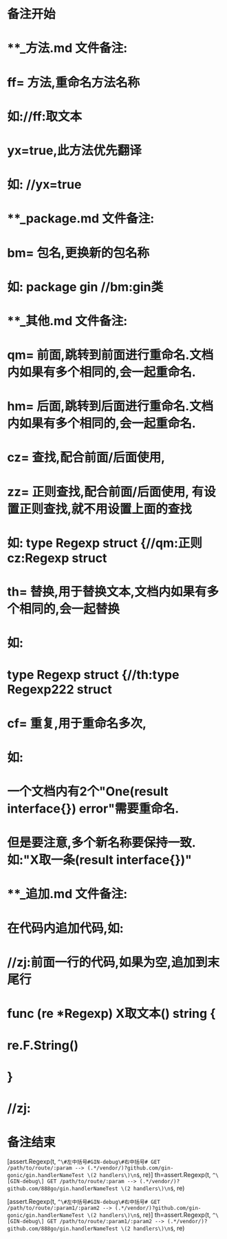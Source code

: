 # 备注开始
# **_方法.md 文件备注:
# ff= 方法,重命名方法名称
# 如://ff:取文本
#
# yx=true,此方法优先翻译
# 如: //yx=true

# **_package.md 文件备注:
# bm= 包名,更换新的包名称 
# 如: package gin //bm:gin类

# **_其他.md 文件备注:
# qm= 前面,跳转到前面进行重命名.文档内如果有多个相同的,会一起重命名.
# hm= 后面,跳转到后面进行重命名.文档内如果有多个相同的,会一起重命名.
# cz= 查找,配合前面/后面使用,
# zz= 正则查找,配合前面/后面使用, 有设置正则查找,就不用设置上面的查找
# 如: type Regexp struct {//qm:正则 cz:Regexp struct
#
# th= 替换,用于替换文本,文档内如果有多个相同的,会一起替换
# 如:
# type Regexp struct {//th:type Regexp222 struct
#
# cf= 重复,用于重命名多次,
# 如: 
# 一个文档内有2个"One(result interface{}) error"需要重命名.
# 但是要注意,多个新名称要保持一致. 如:"X取一条(result interface{})"

# **_追加.md 文件备注:
# 在代码内追加代码,如:
# //zj:前面一行的代码,如果为空,追加到末尾行
# func (re *Regexp) X取文本() string { 
# re.F.String()
# }
# //zj:
# 备注结束

[assert.Regexp(t, `^\#左中括号#GIN-debug\#右中括号# GET /path/to/route/:param --> (.*/vendor/)?github.com/gin-gonic/gin.handlerNameTest \(2 handlers\)\n$`, re)]
th=assert.Regexp(t, `^\[GIN-debug\] GET /path/to/route/:param --> (.*/vendor/)?github.com/888go/gin.handlerNameTest \(2 handlers\)\n$`, re)

[assert.Regexp(t, `^\#左中括号#GIN-debug\#右中括号# GET /path/to/route/:param1/:param2 --> (.*/vendor/)?github.com/gin-gonic/gin.handlerNameTest \(2 handlers\)\n$`, re)]
th=assert.Regexp(t, `^\[GIN-debug\] GET /path/to/route/:param1/:param2 --> (.*/vendor/)?github.com/888go/gin.handlerNameTest \(2 handlers\)\n$`, re)
